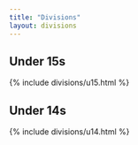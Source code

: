 ```yaml
---
title: "Divisions"
layout: divisions
---
```


<h2 id="u15"> Under 15s</h2>
{% include divisions/u15.html %}

<h2 id="u14"> Under 14s</h2>
{% include divisions/u14.html %}



